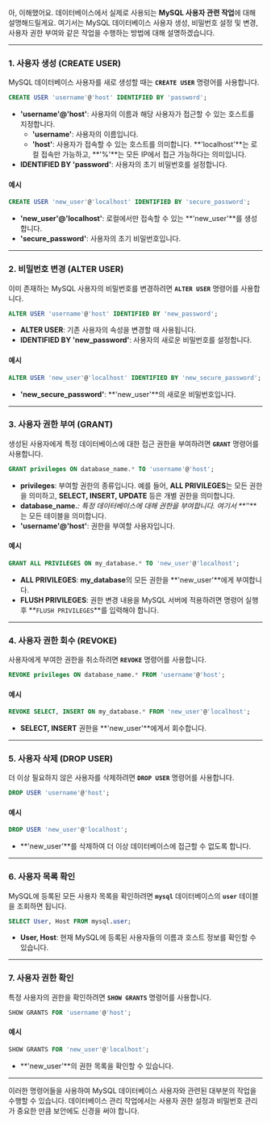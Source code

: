 아, 이해했어요. 데이터베이스에서 실제로 사용되는 **MySQL 사용자 관련 작업**에 대해 설명해드릴게요. 여기서는 MySQL 데이터베이스 사용자 생성, 비밀번호 설정 및 변경, 사용자 권한 부여와 같은 작업을 수행하는 방법에 대해 설명하겠습니다.

---

### 1. **사용자 생성 (CREATE USER)**

MySQL 데이터베이스 사용자를 새로 생성할 때는 **`CREATE USER`** 명령어를 사용합니다.

```sql
CREATE USER 'username'@'host' IDENTIFIED BY 'password';
```

- **'username'@'host'**: 사용자의 이름과 해당 사용자가 접근할 수 있는 호스트를 지정합니다.
  - **'username'**: 사용자의 이름입니다.
  - **'host'**: 사용자가 접속할 수 있는 호스트를 의미합니다. **'localhost'**는 로컬 접속만 가능하고, **'%'**는 모든 IP에서 접근 가능하다는 의미입니다.
- **IDENTIFIED BY 'password'**: 사용자의 초기 비밀번호를 설정합니다.

#### 예시
```sql
CREATE USER 'new_user'@'localhost' IDENTIFIED BY 'secure_password';
```
- **'new_user'@'localhost'**: 로컬에서만 접속할 수 있는 **'new_user'**를 생성합니다.
- **'secure_password'**: 사용자의 초기 비밀번호입니다.

---

### 2. **비밀번호 변경 (ALTER USER)**

이미 존재하는 MySQL 사용자의 비밀번호를 변경하려면 **`ALTER USER`** 명령어를 사용합니다.

```sql
ALTER USER 'username'@'host' IDENTIFIED BY 'new_password';
```

- **ALTER USER**: 기존 사용자의 속성을 변경할 때 사용됩니다.
- **IDENTIFIED BY 'new_password'**: 사용자의 새로운 비밀번호를 설정합니다.

#### 예시
```sql
ALTER USER 'new_user'@'localhost' IDENTIFIED BY 'new_secure_password';
```
- **'new_secure_password'**: **'new_user'**의 새로운 비밀번호입니다.

---

### 3. **사용자 권한 부여 (GRANT)**

생성된 사용자에게 특정 데이터베이스에 대한 접근 권한을 부여하려면 **`GRANT`** 명령어를 사용합니다.

```sql
GRANT privileges ON database_name.* TO 'username'@'host';
```

- **privileges**: 부여할 권한의 종류입니다. 예를 들어, **ALL PRIVILEGES**는 모든 권한을 의미하고, **SELECT, INSERT, UPDATE** 등은 개별 권한을 의미합니다.
- **database_name.***: 특정 데이터베이스에 대해 권한을 부여합니다. 여기서 **'*'**는 모든 테이블을 의미합니다.
- **'username'@'host'**: 권한을 부여할 사용자입니다.

#### 예시
```sql
GRANT ALL PRIVILEGES ON my_database.* TO 'new_user'@'localhost';
```
- **ALL PRIVILEGES**: **my_database**의 모든 권한을 **'new_user'**에게 부여합니다.
- **FLUSH PRIVILEGES**: 권한 변경 내용을 MySQL 서버에 적용하려면 명령어 실행 후 **`FLUSH PRIVILEGES`**를 입력해야 합니다.

---

### 4. **사용자 권한 회수 (REVOKE)**

사용자에게 부여한 권한을 취소하려면 **`REVOKE`** 명령어를 사용합니다.

```sql
REVOKE privileges ON database_name.* FROM 'username'@'host';
```

#### 예시
```sql
REVOKE SELECT, INSERT ON my_database.* FROM 'new_user'@'localhost';
```
- **SELECT, INSERT** 권한을 **'new_user'**에게서 회수합니다.

---

### 5. **사용자 삭제 (DROP USER)**

더 이상 필요하지 않은 사용자를 삭제하려면 **`DROP USER`** 명령어를 사용합니다.

```sql
DROP USER 'username'@'host';
```

#### 예시
```sql
DROP USER 'new_user'@'localhost';
```
- **'new_user'**를 삭제하여 더 이상 데이터베이스에 접근할 수 없도록 합니다.

---

### 6. **사용자 목록 확인**

MySQL에 등록된 모든 사용자 목록을 확인하려면 **`mysql`** 데이터베이스의 **`user`** 테이블을 조회하면 됩니다.

```sql
SELECT User, Host FROM mysql.user;
```
- **User, Host**: 현재 MySQL에 등록된 사용자들의 이름과 호스트 정보를 확인할 수 있습니다.

---

### 7. **사용자 권한 확인**

특정 사용자의 권한을 확인하려면 **`SHOW GRANTS`** 명령어를 사용합니다.

```sql
SHOW GRANTS FOR 'username'@'host';
```

#### 예시
```sql
SHOW GRANTS FOR 'new_user'@'localhost';
```
- **'new_user'**의 권한 목록을 확인할 수 있습니다.

---

이러한 명령어들을 사용하여 MySQL 데이터베이스 사용자와 관련된 대부분의 작업을 수행할 수 있습니다. 데이터베이스 관리 작업에서는 사용자 권한 설정과 비밀번호 관리가 중요한 만큼 보안에도 신경을 써야 합니다.